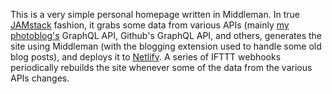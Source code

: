 This is a very simple personal homepage written in Middleman. In true [JAMstack][jam] fashion, it grabs some data from various APIs (mainly [my photoblog's][aet] GraphQL API, Github's GraphQL API, and others, generates the site using Middleman (with the blogging extension used to handle some old blog posts), and deploys it to [Netlify][netlify]. A series of IFTTT webhooks periodically rebuilds the site whenever some of the data from the various APIs changes.
 
[jam]: https://jamstack.org/
[aet]: https://www.allencompassingtrip.com/
[netlify]: https://www.netlify.com/
